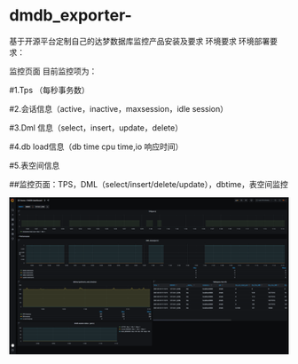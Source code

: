 # dmdb_exporter-
基于开源平台定制自己的达梦数据库监控产品安装及要求
环境要求
环境部署要求：


监控页面
目前监控项为：

#1.Tps （每秒事务数）

#2.会话信息（active，inactive，maxsession，idle session）

#3.Dml 信息（select，insert，update，delete）

#4.db load信息（db time cpu time,io 响应时间）

#5.表空间信息



##监控页面：TPS，DML（select/insert/delete/update），dbtime，表空间监控




![页面展现](https://github.com/theone1900/dmdb_exporter-/blob/2890591004406673ab2807376299b0a88815e424/128.png)
